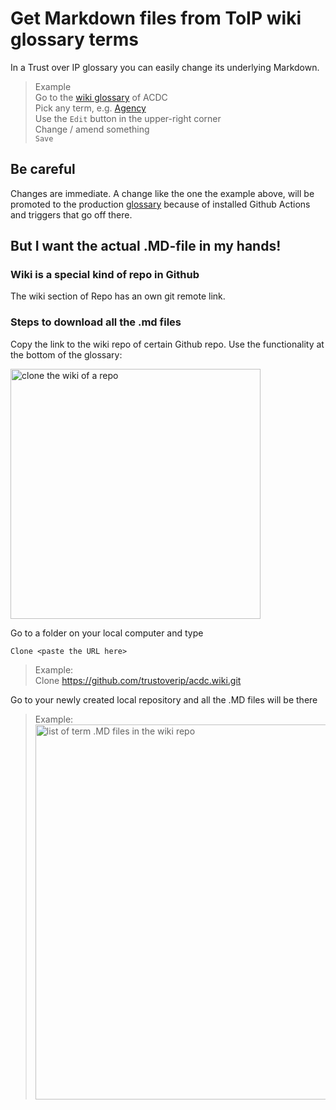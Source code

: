 # Get Markdown files from ToIP wiki glossary terms

In a Trust over IP glossary you can easily change its underlying Markdown. 

> Example\
> Go to the [wiki glossary](https://github.com/trustoverip/acdc/wiki) of ACDC\
> Pick any term, e.g. [Agency](https://github.com/trustoverip/acdc/wiki/agency)\
> Use the `Edit` button in the upper-right corner\
> Change / amend something\
> `Save`

## Be careful
Changes are immediate. A change like the one the example above, will be promoted to the production [glossary](https://trustoverip.github.io/acdc/glossary) because of installed Github Actions and triggers that go off there.

## But I want the actual .MD-file in my hands!

### Wiki is a special kind of repo in Github

The wiki section of Repo has an own git remote link.

### Steps to download all the .md files

Copy the link to the wiki repo of certain Github repo. Use the functionality at the bottom of the glossary:

<img src="https://hackmd.io/_uploads/SJspA9MRq.png" width="400" alt="clone the wiki of a repo">

Go to a folder on your local computer and type 

`Clone <paste the URL here>`

> Example:\
> Clone https://github.com/trustoverip/acdc.wiki.git

Go to your newly created local repository and all the .MD files will be there

> Example:\
> <img src="hhttps://hackmd.io/_uploads/r12bxjMAc.png" width="600" alt="list of term .MD files in the wiki repo">


